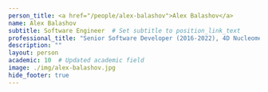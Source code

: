 ```yaml
---
person_title: <a href="/people/alex-balashov">Alex Balashov</a>
name: Alex Balashov
subtitle: Software Engineer  # Set subtitle to position_link_text
professional_title: "Senior Software Developer (2016-2022), 4D Nucleome DCIC"
description: ""
layout: person
academic: 10  # Updated academic field
image: ./img/alex-balashov.jpg
hide_footer: true
---
```

